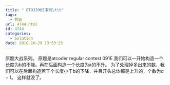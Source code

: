 ```yaml
---
title: " DTOJ3965序列\t\t"
tags:
  - 构造
url: 4744.html
id: 4744
categories:
  - Solution
date: 2018-10-29 13:53:23
---
```


原题大战系列。 原题是atcoder regular contest 091E 我们可以一开始构造一个长度为b的不降。再在后面构造一个长度为a的不升。 为了处理掉多出来的数，我们可以在后面构造若干个长度小于b的下降，并且开头总体都是上升的，个数为$a-1$。 这样就没了。